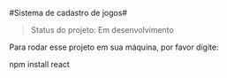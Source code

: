 #Sistema de cadastro de jogos#

>Status do projeto: Em desenvolvimento

Para rodar esse projeto em sua máquina, por favor digite:

npm install react
